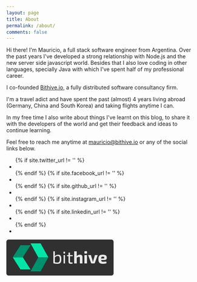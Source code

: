 ```yaml
---
layout: page
title: About
permalink: /about/
comments: false
---
```


Hi there! I'm Mauricio, a full stack software engineer from Argentina. Over the past years I've developed a strong
relationship with Node.js and the new server side javascript world. Besides that I also love coding in other languages, 
specially Java with which I've spent half of my professional career.

I co-founded <a href='https://bithive.io' target='_blank'>Bithive.io</a>, a fully distributed software consultancy firm.

I'm a travel adict and have spent the past (almost) 4 years living abroad (Germany, China and South Korea) and taking 
flights anytime I can.

In my free time I also write about things I've learnt on this blog, to share it with the developers of the world and 
get their feedback and ideas to continue learning.

Feel free to reach me anytime at <a href="mailto:mauricio@bithive.io">mauricio@bithive.io</a> or any of the social links below.

<ul class="social about">
    {% if site.twitter_url != '' %}<li><a href="{{ site.twitter_url }}" class="twitter" target="_blank"><i class="fa fa-twitter"></i></a></li>{% endif %}
    {% if site.facebook_url != '' %}<li><a href="{{ site.facebook_url }}" class="facebook" target="_blank"><i class="fa fa-facebook"></i></a></li>{% endif %}
    {% if site.github_url != '' %}<li><a href="{{ site.github_url }}" class="github" target="_blank"><i class="fa fa-github-alt"></i></a></li>{% endif %}
    {% if site.instagram_url != '' %}<li><a href="{{ site.instagram_url }}" class="instagram" target="_blank"><i class="fa fa-instagram"></i></a></li>{% endif %}
    {% if site.linkedin_url != '' %}<li><a href="{{ site.linkedin_url }}" class="linkedin" target="_blank"><i class="fa fa-linkedin"></i></a></li>{% endif %}
    <li><a href="{{ site.baseurl }}/feed.xml" class="rss" target="_blank"><i class="fa fa-rss"></i></a></li>
</ul>

<a class="bh" href="https://bithive.io" target="_blank"><img class="bh-btn" src="/media/bh-button.jpg"></a>
